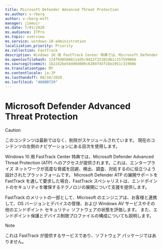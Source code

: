 ```yaml
---
title: Microsoft Defender Advanced Threat Protection
ms.author: v-rberg
author: v-rberg-msft
manager: jimmuir
ms.date: 7/01/2020
ms.audience: ITPro
ms.topic: overview
ms.service: windows-10-administration
localization_priority: Priority
ms.collection: FastTrack
description: Windows 10 用 FastTrack Center 特典では、Microsoft Defender Advanced Threat Protection (ATP) へのアクセスが提供されます。これは、エンタープライズ ネットワークが高度な脅威を回避、検出、調査、対処するのに役立つよう設計された新しいサービスです。
ms.openlocfilehash: 124f0d85888114d5c9d22f25302d61c157599866
ms.sourcegitcommit: 1b2242be54dd0d000c6384f45f18e1951c31998b
ms.translationtype: MT
ms.contentlocale: ja-JP
ms.lasthandoff: 08/18/2020
ms.locfileid: "46800729"
---
```

# <a name="microsoft-defender-advanced-threat-protection"></a>Microsoft Defender Advanced Threat Protection

> [!CAUTION]
> このコンテンツは最新ではなく、削除がスケジュールされています。 現在のコンテンツの左側のナビゲーションにある目次を使用します。

Windows 10 用 FastTrack Center 特典では、Microsoft Defender Advanced Threat Protection (ATP) へのアクセスが提供されます。これは、エンタープライズ ネットワークが高度な脅威を回避、検出、調査、対処するのに役立つよう設計されたプラットフォームです。 Microsoft Defender ATP の展開サポートを FastTrack を通して要求した場合、FastTrack スペシャリストは、エンドポイントのセキュリティを確保するテクノロジの展開について支援を提供します。

FastTrack のメリットの一部として、Microsoft のエンジニアは、お客様と連携して、OS バージョンとデバイスの管理、および Windows AV サービスやその他のエンドポイント セキュリティ ソフトウェアの状態を評価します。 また、エンドポイント保護とデバイス制限プロファイルの構成についても説明します。  

> [!NOTE]
> これは FastTrack が提供するサービスであり、ソフトウェア パッケージではありません。 

